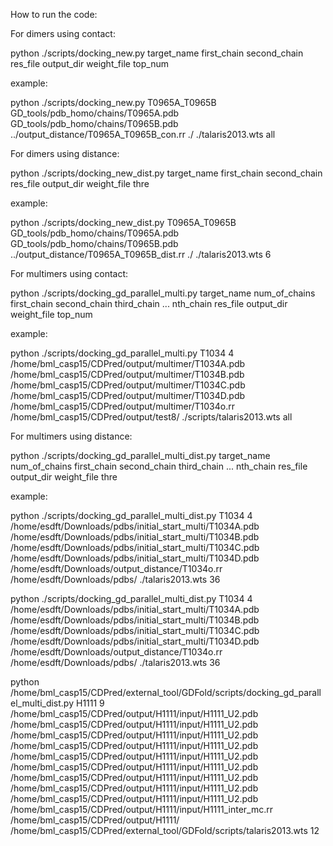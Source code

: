 How to run the code:

For dimers using contact:

python ./scripts/docking_new.py target_name first_chain second_chain res_file output_dir weight_file top_num

example:

python ./scripts/docking_new.py T0965A_T0965B GD_tools/pdb_homo/chains/T0965A.pdb GD_tools/pdb_homo/chains/T0965B.pdb ../output_distance/T0965A_T0965B_con.rr ./ ./talaris2013.wts all


For dimers using distance:

python ./scripts/docking_new_dist.py target_name first_chain second_chain res_file output_dir weight_file thre 

example:

python ./scripts/docking_new_dist.py T0965A_T0965B GD_tools/pdb_homo/chains/T0965A.pdb GD_tools/pdb_homo/chains/T0965B.pdb ../output_distance/T0965A_T0965B_dist.rr ./ ./talaris2013.wts 6



For multimers using contact:


python ./scripts/docking_gd_parallel_multi.py target_name num_of_chains first_chain second_chain third_chain ... nth_chain res_file output_dir weight_file top_num


example:

python ./scripts/docking_gd_parallel_multi.py T1034 4 /home/bml_casp15/CDPred/output/multimer/T1034A.pdb /home/bml_casp15/CDPred/output/multimer/T1034B.pdb /home/bml_casp15/CDPred/output/multimer/T1034C.pdb /home/bml_casp15/CDPred/output/multimer/T1034D.pdb /home/bml_casp15/CDPred/output/multimer/T1034o.rr /home/bml_casp15/CDPred/output/test8/ ./scripts/talaris2013.wts all



For multimers using distance:


python ./scripts/docking_gd_parallel_multi_dist.py target_name num_of_chains first_chain second_chain third_chain ... nth_chain res_file output_dir weight_file thre


example:

python ./scripts/docking_gd_parallel_multi_dist.py T1034 4 /home/esdft/Downloads/pdbs/initial_start_multi/T1034A.pdb /home/esdft/Downloads/pdbs/initial_start_multi/T1034B.pdb /home/esdft/Downloads/pdbs/initial_start_multi/T1034C.pdb /home/esdft/Downloads/pdbs/initial_start_multi/T1034D.pdb /home/esdft/Downloads/output_distance/T1034o.rr /home/esdft/Downloads/pdbs/ ./talaris2013.wts 36

python ./scripts/docking_gd_parallel_multi_dist.py T1034 4 /home/esdft/Downloads/pdbs/initial_start_multi/T1034A.pdb /home/esdft/Downloads/pdbs/initial_start_multi/T1034B.pdb /home/esdft/Downloads/pdbs/initial_start_multi/T1034C.pdb /home/esdft/Downloads/pdbs/initial_start_multi/T1034D.pdb /home/esdft/Downloads/output_distance/T1034o.rr /home/esdft/Downloads/pdbs/ ./talaris2013.wts 36


python /home/bml_casp15/CDPred/external_tool/GDFold/scripts/docking_gd_parallel_multi_dist.py H1111 9 /home/bml_casp15/CDPred/output/H1111/input/H1111_U2.pdb /home/bml_casp15/CDPred/output/H1111/input/H1111_U2.pdb /home/bml_casp15/CDPred/output/H1111/input/H1111_U2.pdb /home/bml_casp15/CDPred/output/H1111/input/H1111_U2.pdb /home/bml_casp15/CDPred/output/H1111/input/H1111_U2.pdb /home/bml_casp15/CDPred/output/H1111/input/H1111_U2.pdb /home/bml_casp15/CDPred/output/H1111/input/H1111_U2.pdb /home/bml_casp15/CDPred/output/H1111/input/H1111_U2.pdb /home/bml_casp15/CDPred/output/H1111/input/H1111_U2.pdb /home/bml_casp15/CDPred/output/H1111/input/H1111_inter_mc.rr /home/bml_casp15/CDPred/output/H1111/ /home/bml_casp15/CDPred/external_tool/GDFold/scripts/talaris2013.wts 12